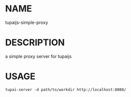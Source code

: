 # NAME

tupaijs-simple-proxy

# DESCRIPTION

a simple proxy server for tupaijs

# USAGE

```
tupai-server -d path/to/workdir http://localhost:8080/
```
